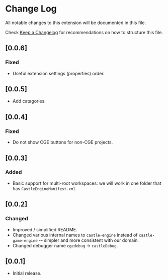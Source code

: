 # Change Log

All notable changes to this extension will be documented in this file.

Check [Keep a Changelog](http://keepachangelog.com/) for recommendations on how to structure this file.

<!-- ## [Unreleased] -->

## [0.0.6]

### Fixed

- Useful extension settings (properties) order.

## [0.0.5]

- Add catagories.

## [0.0.4]

### Fixed

- Do not show CGE buttons for non-CGE projects.

## [0.0.3]

### Added

- Basic support for multi-root workspaces: we will work in one folder that has `CastleEngineManifest.xml`.

## [0.0.2]

### Changed

- Improved / simplified README.
- Changed various internal names to `castle-engine` instead of `castle-game-engine` -- simpler and more consistent with our domain.
- Changed debugger name `cgedebug` -> `castleDebug`.

## [0.0.1]

- Initial release.